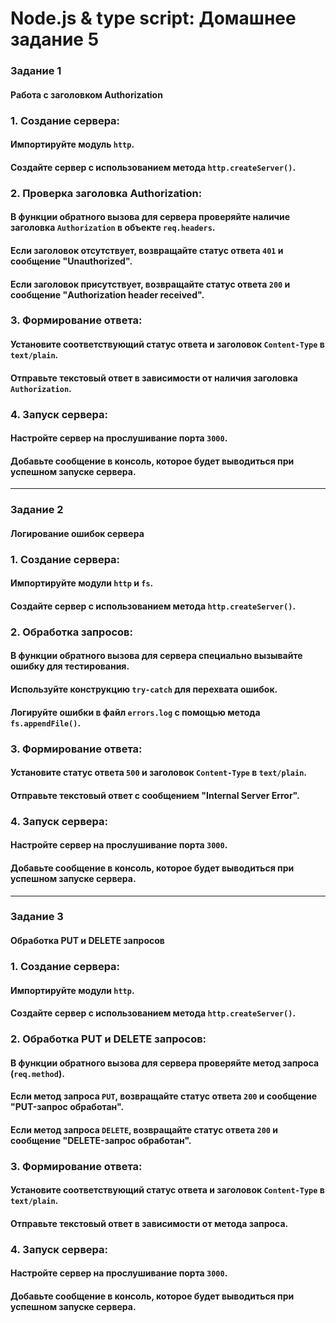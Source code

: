 # Node.js & type script: Домашнее задание 5


### Задание 1
#### Работа с заголовком Authorization


### 1. Создание сервера:
#### Импортируйте модуль `http`.
#### Создайте сервер с использованием метода `http.createServer()`.


### 2. Проверка заголовка Authorization:
#### В функции обратного вызова для сервера проверяйте наличие заголовка `Authorization` в объекте `req.headers`.
#### Если заголовок отсутствует, возвращайте статус ответа `401` и сообщение "Unauthorized".
#### Если заголовок присутствует, возвращайте статус ответа `200` и сообщение "Authorization header received".


### 3. Формирование ответа:
#### Установите соответствующий статус ответа и заголовок `Content-Type` в `text/plain`.
#### Отправьте текстовый ответ в зависимости от наличия заголовка `Authorization`.


### 4. Запуск сервера:
#### Настройте сервер на прослушивание порта `3000`.
#### Добавьте сообщение в консоль, которое будет выводиться при успешном запуске сервера.



---



### Задание 2
#### Логирование ошибок сервера


### 1. Создание сервера:
#### Импортируйте модули `http` и `fs`.
#### Создайте сервер с использованием метода `http.createServer()`.


### 2. Обработка запросов:
#### В функции обратного вызова для сервера специально вызывайте ошибку для тестирования.
#### Используйте конструкцию `try-catch` для перехвата ошибок.
#### Логируйте ошибки в файл `errors.log` с помощью метода `fs.appendFile()`.


### 3. Формирование ответа:
#### Установите статус ответа `500` и заголовок `Content-Type` в `text/plain`.
#### Отправьте текстовый ответ с сообщением "Internal Server Error".


### 4. Запуск сервера:
#### Настройте сервер на прослушивание порта `3000`.
#### Добавьте сообщение в консоль, которое будет выводиться при успешном запуске сервера.



---



### Задание 3
#### Обработка PUT и DELETE запросов


### 1. Создание сервера:
#### Импортируйте модули `http`.
#### Создайте сервер с использованием метода `http.createServer()`.


### 2. Обработка PUT и DELETE запросов:
#### В функции обратного вызова для сервера проверяйте метод запроса (`req.method`).
#### Если метод запроса `PUT`, возвращайте статус ответа `200` и сообщение "PUT-запрос обработан".
#### Если метод запроса `DELETE`, возвращайте статус ответа `200` и сообщение "DELETE-запрос обработан".


### 3. Формирование ответа:
#### Установите соответствующий статус ответа и заголовок `Content-Type` в `text/plain`.
#### Отправьте текстовый ответ в зависимости от метода запроса.


### 4. Запуск сервера:
#### Настройте сервер на прослушивание порта `3000`.
#### Добавьте сообщение в консоль, которое будет выводиться при успешном запуске сервера.